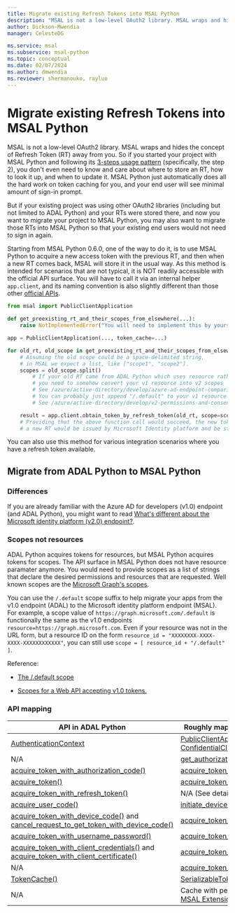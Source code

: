 ```yaml
---
title: Migrate existing Refresh Tokens into MSAL Python
description: "MSAL is not a low-level OAuth2 library. MSAL wraps and hides the concept of Refresh Token (RT) away from you."
author: Dickson-Mwendia
manager: CelesteDG

ms.service: msal
ms.subservice: msal-python
ms.topic: conceptual
ms.date: 02/07/2024
ms.author: dmwendia
ms.reviewer: shermanouko, rayluo
---
```


# Migrate existing Refresh Tokens into MSAL Python

MSAL is not a low-level OAuth2 library. MSAL wraps and hides the concept of Refresh Token (RT) away from you. So if you started your project with MSAL Python and following its [3-steps usage pattern](https://github.com/AzureAD/microsoft-authentication-library-for-python/blob/dev/README.md#usage-and-samples) (specifically, the step 2), you don't even need to know and care about where to store an RT, how to look it up, and when to update it. MSAL Python just automatically does all the hard work on token caching for you, and your end user will see minimal amount of sign-in prompt.

But if your existing project was using other OAuth2 libraries (including but not limited to ADAL Python) and your RTs were stored there, and now you want to migrate your project to MSAL Python, you may also want to migrate those RTs into MSAL Python so that your existing end users would not need to sign in again.

Starting from MSAL Python 0.6.0, one of the way to do it,
is to use MSAL Python to acquire a new access token with the previous RT,
and then when a new RT comes back, MSAL will store it in the usual way.
As this method is intended for scenarios that are not typical, it is NOT readily accessible with the official API surface.
You will have to call it via an internal helper `app.client`,
and its naming convention is also slightly different than those other
[official APIs]().

```python
from msal import PublicClientApplication

def get_preexisting_rt_and_their_scopes_from_elsewhere(...):
    raise NotImplementedError("You will need to implement this by yourself")

app = PublicClientApplication(..., token_cache=...)

for old_rt, old_scope in get_preexisting_rt_and_their_scopes_from_elsewhere(...):
    # Assuming the old scope could be a space-delimited string,
    # in MSAL we expect a list, like ["scope1", "scope2"].
    scopes = old_scope.split()
        # If your old RT came from ADAL Python which uses resource rather than scope,
        # you need to somehow convert your v1 resource into v2 scopes
        # See /azure/active-directory/develop/azure-ad-endpoint-comparison#scopes-not-resources
        # You can probably just append "/.default" to your v1 resource to form a scope
        # See /azure/active-directory/develop/v2-permissions-and-consent#the-default-scope

    result = app.client.obtain_token_by_refresh_token(old_rt, scope=scopes)
    # Providing that the above function call would succeed, the new token(s) would be returned,
    # a new RT would be issued by Microsoft Identity platform and be stored in new msal cache.
```

You can also use this method for various integration scenarios where you have a refresh token available.

## Migrate from ADAL Python to MSAL Python

### Differences

If you are already familiar with the Azure AD for developers (v1.0) endpoint (and ADAL Python), you might want to read [What's different about the Microsoft identity platform (v2.0) endpoint?](/azure/active-directory/develop/azure-ad-endpoint-comparison).

### Scopes not resources

ADAL Python acquires tokens for resources, but MSAL Python acquires tokens for scopes. The API surface in MSAL Python does not have resource paramater anymore. You would need to provide scopes as a list of strings that declare the desired permissions and resources that are requested. Well known scopes are the [Microsoft Graph's scopes](/graph/permissions-reference).

You can use the `/.default` scope suffix to help migrate your apps from the v1.0 endpoint (ADAL) to the Microsoft identity platform endpoint (MSAL). For example, a scope value of `https://graph.microsoft.com/.default` is functionally the same as the v1.0 endpoints `resource=https://graph.microsoft.com`. Even if your resource was not in the URL form, but a resource ID on the form `resource_id = "XXXXXXXX-XXXX-XXXX-XXXXXXXXXXXX"`, you can still use `scope = [ resource_id + "/.default" ]`.

Reference: 

* [The /.default scope](/azure/active-directory/develop/v2-permissions-and-consent#the-default-scope)

* [Scopes for a Web API accepting v1.0 tokens.](/azure/active-directory/develop/msal-v1-app-scopes)

### API mapping

| API in ADAL Python  | Roughly maps to API in MSAL Python |
| ------------------- | ---------------------------------- |
| [AuthenticationContext](https://adal-python.readthedocs.io/en/latest/#adal.AuthenticationContext)  | [PublicClientApplication or ConfidentialClientApplication](https://msal-python.readthedocs.io/en/latest/#msal.ClientApplication.__init__)  |
| N/A  | [get_authorization_request_url()](https://msal-python.readthedocs.io/en/latest/#msal.ClientApplication.get_authorization_request_url)  |
| [acquire_token_with_authorization_code()](https://adal-python.readthedocs.io/en/latest/#adal.AuthenticationContext.acquire_token_with_authorization_code) | [acquire_token_by_authorization_code()](https://msal-python.readthedocs.io/en/latest/#msal.ClientApplication.acquire_token_by_authorization_code) |
| [acquire_token()](https://adal-python.readthedocs.io/en/latest/#adal.AuthenticationContext.acquire_token) | [acquire_token_silent()](https://msal-python.readthedocs.io/en/latest/#msal.ClientApplication.acquire_token_silent) |
| [acquire_token_with_refresh_token()](https://adal-python.readthedocs.io/en/latest/#adal.AuthenticationContext.acquire_token_with_refresh_token) | N/A (See details in [this section](#migrate-existing-refresh-tokens-into-msal-python)) |
| [acquire_user_code()](https://adal-python.readthedocs.io/en/latest/#adal.AuthenticationContext.acquire_user_code) | [initiate_device_flow()](https://msal-python.readthedocs.io/en/latest/#msal.PublicClientApplication.initiate_device_flow) |
| [acquire_token_with_device_code()](https://adal-python.readthedocs.io/en/latest/#adal.AuthenticationContext.acquire_token_with_device_code) and [cancel_request_to_get_token_with_device_code()](https://adal-python.readthedocs.io/en/latest/#adal.AuthenticationContext.cancel_request_to_get_token_with_device_code) | [acquire_token_by_device_flow()](https://msal-python.readthedocs.io/en/latest/#msal.PublicClientApplication.acquire_token_by_device_flow) |
| [acquire_token_with_username_password()](https://adal-python.readthedocs.io/en/latest/#adal.AuthenticationContext.acquire_token_with_username_password) | [acquire_token_by_username_password()](https://msal-python.readthedocs.io/en/latest/#msal.PublicClientApplication.acquire_token_by_username_password) |
| [acquire_token_with_client_credentials()](https://adal-python.readthedocs.io/en/latest/#adal.AuthenticationContext.acquire_token_with_client_credentials) and [acquire_token_with_client_certificate()](https://adal-python.readthedocs.io/en/latest/#adal.AuthenticationContext.acquire_token_with_client_certificate) | [acquire_token_for_client()](https://msal-python.readthedocs.io/en/latest/#msal.ConfidentialClientApplication.acquire_token_for_client) |
| N/A | [acquire_token_on_behalf_of()](https://msal-python.readthedocs.io/en/latest/#msal.ConfidentialClientApplication.acquire_token_on_behalf_of) |
| [TokenCache()](https://adal-python.readthedocs.io/en/latest/#adal.TokenCache) | [SerializableTokenCache()](https://msal-python.readthedocs.io/en/latest/#msal.SerializableTokenCache) |
| N/A | Cache with persistence, available from [MSAL Extensions](https://github.com/marstr/original-microsoft-authentication-extensions-for-python) |
